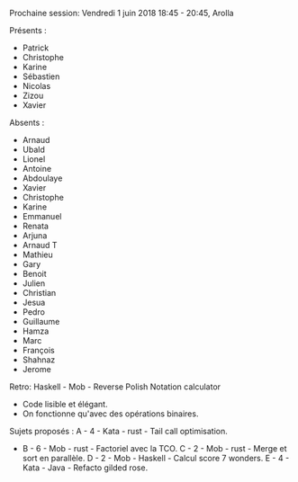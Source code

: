 Prochaine session: Vendredi 1 juin 2018 18:45 - 20:45, Arolla

  
Présents :
- Patrick
- Christophe
- Karine
- Sébastien
- Nicolas
- Zizou
- Xavier


Absents :
- Arnaud
- Ubald
- Lionel
- Antoine
- Abdoulaye
- Xavier
- Christophe
- Karine
- Emmanuel
- Renata
- Arjuna
- Arnaud T
- Mathieu
- Gary
- Benoit
- Julien
- Christian
- Jesua
- Pedro
- Guillaume
- Hamza
- Marc
- François
- Shahnaz
- Jerome


Retro: Haskell - Mob - Reverse Polish Notation calculator
- Code lisible et élégant.
- On fonctionne qu'avec des opérations binaires.


Sujets proposés :
A - 4 - Kata - rust - Tail call optimisation.
* B - 6 - Mob - rust - Factoriel avec la TCO.
C - 2 - Mob - rust - Merge et sort en parallèle.
D - 2 - Mob - Haskell - Calcul score 7 wonders.
E - 4 - Kata - Java - Refacto gilded rose.

 


